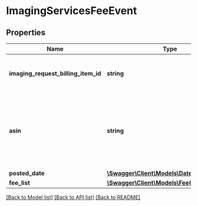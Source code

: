 # ImagingServicesFeeEvent

## Properties
Name | Type | Description | Notes
------------ | ------------- | ------------- | -------------
**imaging_request_billing_item_id** | **string** | The identifier for the imaging services request. | [optional] 
**asin** | **string** | The Amazon Standard Identification Number (ASIN) of the item for which the imaging service was requested. | [optional] 
**posted_date** | [**\Swagger\Client\Models\\DateTime**](\DateTime.md) |  | [optional] 
**fee_list** | [**\Swagger\Client\Models\FeeComponentList**](FeeComponentList.md) |  | [optional] 

[[Back to Model list]](../../README.md#documentation-for-models) [[Back to API list]](../../README.md#documentation-for-api-endpoints) [[Back to README]](../../README.md)

